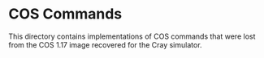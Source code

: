 # COS Commands
This directory contains implementations of COS commands that were lost from the
COS 1.17 image recovered for the Cray simulator.
